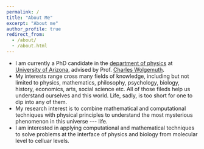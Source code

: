 ```yaml
---
permalink: /
title: "About Me"
excerpt: "About me"
author_profile: true
redirect_from: 
  - /about/
  - /about.html
---
```


- I am currently a PhD candidate in the [department of physics](https://w3.physics.arizona.edu/) at [University of Arizona](https://www.arizona.edu/), advised by Prof. [Charles Wolgemuth](http://www.physics.arizona.edu/~wolg/).
- My interests range cross many fields of knowledge, including but not limited to physics, mathematics, philosophy, psychology, biology, history, economics, arts, social science etc. All of those fileds help us understand ourselves and this world. Life, sadly, is too short for one to dip into any of them.
- My research interest is to combine mathematical and computational techniques with physical principles to understand the most mysterious phenomenon in this universe --- life.
- I am interested in applying computational and mathematical techniques to solve problems at the interface of physics and biology from molecular level to celluar levels. 




